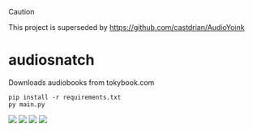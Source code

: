 > [!CAUTION]
> This project is superseded by https://github.com/castdrian/AudioYoink

# audiosnatch
Downloads audiobooks from tokybook.com

```
pip install -r requirements.txt
py main.py
```

![](https://cdn.adriancastro.dev/04qHFae.png)
![](https://cdn.adriancastro.dev/NeRBXeR.png)
![](https://cdn.adriancastro.dev/DGYFPX0.png)
![](https://cdn.adriancastro.dev/YKz3SRc.png)

